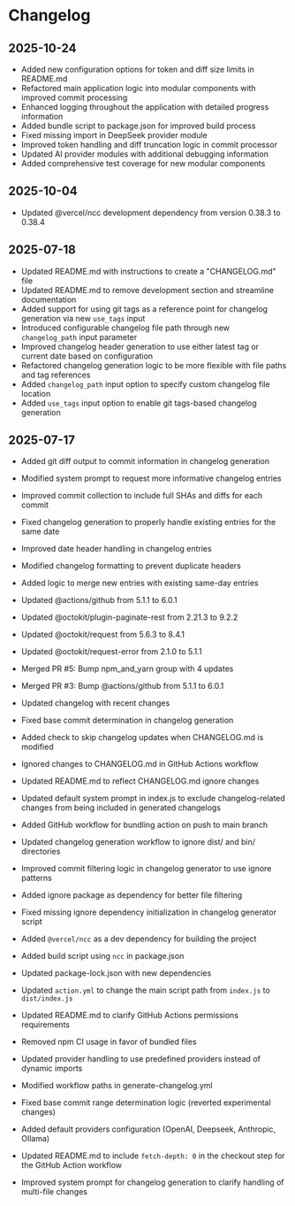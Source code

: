 # Changelog

## 2025-10-24
- Added new configuration options for token and diff size limits in README.md
- Refactored main application logic into modular components with improved commit processing
- Enhanced logging throughout the application with detailed progress information
- Added bundle script to package.json for improved build process
- Fixed missing import in DeepSeek provider module
- Improved token handling and diff truncation logic in commit processor
- Updated AI provider modules with additional debugging information
- Added comprehensive test coverage for new modular components
## 2025-10-04
- Updated @vercel/ncc development dependency from version 0.38.3 to 0.38.4
## 2025-07-18
- Updated README.md with instructions to create a "CHANGELOG.md" file
- Updated README.md to remove development section and streamline documentation
- Added support for using git tags as a reference point for changelog generation via new `use_tags` input
- Introduced configurable changelog file path through new `changelog_path` input parameter
- Improved changelog header generation to use either latest tag or current date based on configuration
- Refactored changelog generation logic to be more flexible with file paths and tag references
- Added `changelog_path` input option to specify custom changelog file location
- Added `use_tags` input option to enable git tags-based changelog generation
## 2025-07-17
- Added git diff output to commit information in changelog generation
- Modified system prompt to request more informative changelog entries
- Improved commit collection to include full SHAs and diffs for each commit
- Fixed changelog generation to properly handle existing entries for the same date
- Improved date header handling in changelog entries
- Modified changelog formatting to prevent duplicate headers
- Added logic to merge new entries with existing same-day entries
- Updated @actions/github from 5.1.1 to 6.0.1
- Updated @octokit/plugin-paginate-rest from 2.21.3 to 9.2.2
- Updated @octokit/request from 5.6.3 to 8.4.1
- Updated @octokit/request-error from 2.1.0 to 5.1.1
- Merged PR #5: Bump npm_and_yarn group with 4 updates
- Merged PR #3: Bump @actions/github from 5.1.1 to 6.0.1
- Updated changelog with recent changes
- Fixed base commit determination in changelog generation
- Added check to skip changelog updates when CHANGELOG.md is modified

- Ignored changes to CHANGELOG.md in GitHub Actions workflow
- Updated README.md to reflect CHANGELOG.md ignore changes

- Updated default system prompt in index.js to exclude changelog-related changes from being included in generated changelogs

- Added GitHub workflow for bundling action on push to main branch
- Updated changelog generation workflow to ignore dist/ and bin/ directories
- Improved commit filtering logic in changelog generator to use ignore patterns
- Added ignore package as dependency for better file filtering
- Fixed missing ignore dependency initialization in changelog generator script

- Added `@vercel/ncc` as a dev dependency for building the project
- Added build script using `ncc` in package.json
- Updated package-lock.json with new dependencies

- Updated `action.yml` to change the main script path from `index.js` to `dist/index.js`

- Updated README.md to clarify GitHub Actions permissions requirements

- Removed npm CI usage in favor of bundled files
- Updated provider handling to use predefined providers instead of dynamic imports
- Modified workflow paths in generate-changelog.yml
- Fixed base commit range determination logic (reverted experimental changes)
- Added default providers configuration (OpenAI, Deepseek, Anthropic, Ollama)

- Updated README.md to include `fetch-depth: 0` in the checkout step for the GitHub Action workflow

- Improved system prompt for changelog generation to clarify handling of multi-file changes
